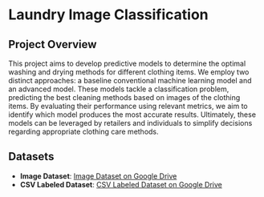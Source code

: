# Laundry Image Classification

## Project Overview

This project aims to develop predictive models to determine the optimal washing and drying methods for different clothing items. We employ two distinct approaches: a baseline conventional machine learning model and an advanced model. These models tackle a classification problem, predicting the best cleaning methods based on images of the clothing items. By evaluating their performance using relevant metrics, we aim to identify which model produces the most accurate results. Ultimately, these models can be leveraged by retailers and individuals to simplify decisions regarding appropriate clothing care methods.

## Datasets

- **Image Dataset**: [Image Dataset on Google Drive](https://drive.google.com/drive/folders/1DpVUTDz7RdnFN_ymAyHDiNQIxpGUW8bd)
- **CSV Labeled Dataset**: [CSV Labeled Dataset on Google Drive](https://drive.google.com/file/d/1s2VriletbtqPGXX2yTUl_oysFsCwj2aU/view)
